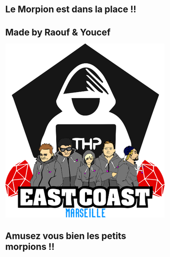 # Le Morpion est dans la place !!

# Made by Raouf & Youcef 

![alt tag](1.png)


# Amusez vous bien les petits morpions !!

